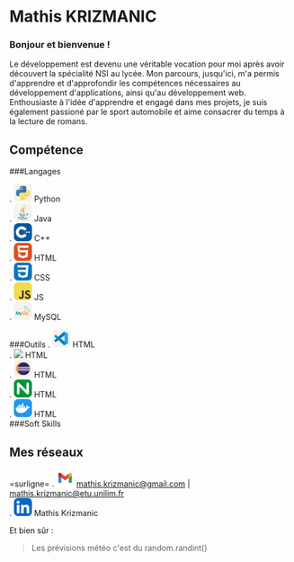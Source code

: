 # Mathis KRIZMANIC


### Bonjour et bienvenue !

Le développement est devenu une véritable vocation pour moi après avoir découvert la spécialité NSI au lycée. Mon parcours, jusqu'ici, m'a permis d'apprendre et d'approfondir les compétences nécessaires au développement d'applications, ainsi qu'au développement web. Enthousiaste à l'idée d'apprendre et engagé dans mes projets, je suis également passioné par le sport automobile et aime consacrer du temps à la lecture de romans.

## Compétence

###Langages

  .  <img src="https://github.com/tandpfun/skill-icons/blob/main/icons/Python-Light.svg" width="32"> Python <br>
  .  <img src="https://github.com/tandpfun/skill-icons/blob/main/icons/Java-Light.svg" width="32"> Java <br>
  .  <img src="https://github.com/tandpfun/skill-icons/blob/main/icons/CPP.svg" width="32"> C++ <br>
  .  <img src="https://github.com/tandpfun/skill-icons/blob/main/icons/HTML.svg" width="32"> HTML <br>
  .  <img src="https://github.com/tandpfun/skill-icons/blob/main/icons/CSS.svg" width="32"> CSS <br>
  .  <img src="https://github.com/tandpfun/skill-icons/blob/main/icons/JavaScript.svg" width="32"> JS <br>
  .  <img src="https://github.com/tandpfun/skill-icons/blob/main/icons/MySQL-Light.svg" width="32"> MySQL

###Outils
  . <img src="https://github.com/tandpfun/skill-icons/blob/main/icons/VSCode-Light.svg" width="32"> HTML <br>
  . <img src="https://github.com/tandpfun/skill-icons/blob/main/icons/Unity-Ligth.svg" width="32"> HTML <br>
  . <img src="https://github.com/tandpfun/skill-icons/blob/main/icons/Eclipse-Light.svg" width="32"> HTML <br>
  . <img src="https://github.com/tandpfun/skill-icons/blob/main/icons/Nginx.svg" width="32"> HTML <br>
  . <img src="https://github.com/tandpfun/skill-icons/blob/main/icons/Docker.svg" width="32"> HTML <br>
###Soft Skills

## Mes réseaux
=surligne=
  . <img src="https://github.com/Aelwyn07/Aelwyn07/blob/main/utre.png" width="32"> 
  mathis.krizmanic@gmail.com  |  mathis.krizmanic@etu.unilim.fr
  <br>
  . <img src="https://github.com/tandpfun/skill-icons/blob/main/icons/LinkedIn.svg" width="32"> 
  Mathis Krizmanic
  



Et bien sûr : 
> Les prévisions météo c'est du random.randint()


